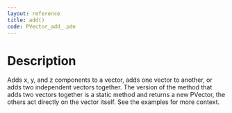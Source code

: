 ```yaml
---
layout: reference
title: add()
code: PVector_add_.pde
---
```


# Description

Adds x, y, and z components to a vector, adds one vector to another, or adds two independent vectors together. The version of the method that adds two vectors together is a static method and returns a new PVector, the others act directly on the vector itself. See the examples for more context.

